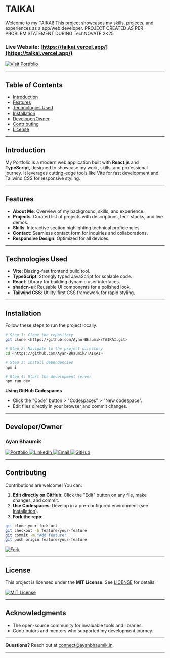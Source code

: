 # TAIKAI 

Welcome to my TAIKAI! This project showcases my skills, projects, and experiences as a app/web developer.
PROJECT CREATED AS PER PROBLEM STATEMENT DURING TechNOVATE 2K25  

### Live Website: [https://taikai.vercel.app/](https://taikai.vercel.app/)  
<a href="https://taikai.vercel.app/" target="_blank">
  <img src="https://img.shields.io/badge/Visit%20Portfolio-000000?style=for-the-badge&logo=vercel&logoColor=white" alt="Visit Portfolio">
</a>  

---

## Table of Contents  
- [Introduction](#introduction)  
- [Features](#features)  
- [Technologies Used](#technologies-used)  
- [Installation](#installation)  
- [Developer/Owner](#developerowner)  
- [Contributing](#contributing)  
- [License](#license)  

---

## Introduction  
My Portfolio is a modern web application built with **React.js** and **TypeScript**, designed to showcase my work, skills, and professional journey. It leverages cutting-edge tools like Vite for fast development and Tailwind CSS for responsive styling.  

---

## Features  
- **About Me**: Overview of my background, skills, and experience.  
- **Projects**: Curated list of projects with descriptions, tech stacks, and live demos.  
- **Skills**: Interactive section highlighting technical proficiencies.  
- **Contact**: Seamless contact form for inquiries and collaborations.  
- **Responsive Design**: Optimized for all devices.  

---

## Technologies Used  
- **Vite**: Blazing-fast frontend build tool.  
- **TypeScript**: Strongly typed JavaScript for scalable code.  
- **React**: Library for building dynamic user interfaces.  
- **shadcn-ui**: Reusable UI components for a polished look.  
- **Tailwind CSS**: Utility-first CSS framework for rapid styling.  

---

## Installation  
Follow these steps to run the project locally:  

```sh
# Step 1: Clone the repository
git clone <https://github.com/Ayan-Bhaumik/TAIKAI.git>

# Step 2: Navigate to the project directory
cd <https://github.com/Ayan-Bhaumik/TAIKAI>

# Step 3: Install dependencies
npm i

# Step 4: Start the development server
npm run dev
```  

**Using GitHub Codespaces**  
- Click the "Code" button > "Codespaces" > "New codespace".  
- Edit files directly in your browser and commit changes.  

---

## Developer/Owner  

### **Ayan Bhaumik**  
<a href="https://ayanbhaumik.in/" target="_blank">
  <img src="https://img.shields.io/badge/Portfolio-000000?style=for-the-badge&logo=google-chrome&logoColor=white" alt="Portfolio">
</a>
<a href="https://www.linkedin.com/in/ayan-bhaumik/" target="_blank">
  <img src="https://img.shields.io/badge/LinkedIn-0A66C2?style=for-the-badge&logo=linkedin&logoColor=white" alt="LinkedIn">
</a>
<a href="mailto:connect@ayanbhaumik.in" target="_blank">
  <img src="https://img.shields.io/badge/Email-D14836?style=for-the-badge&logo=gmail&logoColor=white" alt="Email">
</a>
<a href="https://github.com/Ayan-Bhaumik" target="_blank">
  <img src="https://img.shields.io/badge/GitHub-181717?style=for-the-badge&logo=github&logoColor=white" alt="GitHub">
</a>  

---

## Contributing  
Contributions are welcome! You can:  

1. **Edit directly on GitHub**: Click the "Edit" button on any file, make changes, and commit.  
2. **Use Codespaces**: Develop in a pre-configured environment (see [Installation](#installation)).  
3. **Fork the repo**:  
```sh
git clone your-fork-url
git checkout -b feature/your-feature
git commit -m "Add feature"
git push origin feature/your-feature
```  

<a href="https://github.com/Ayan-Bhaumik/portfolio/fork" target="_blank">
  <img src="https://img.shields.io/badge/Fork%20Repository-181717?style=for-the-badge&logo=github&logoColor=white" alt="Fork">
</a>  

---

## License  
This project is licensed under the **MIT License**. See [LICENSE](LICENSE) for details.  

<a href="LICENSE" target="_blank">
  <img src="https://img.shields.io/badge/License-MIT-yellow?style=for-the-badge" alt="MIT License">
</a>  

---

## Acknowledgments  
- The open-source community for invaluable tools and libraries.  
- Contributors and mentors who supported my development journey.  

---

**Questions?** Reach out at [connect@ayanbhaumik.in](mailto:connect@ayanbhaumik.in).  

--- 